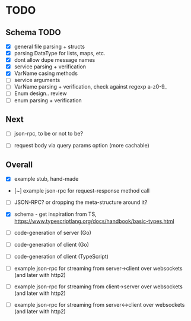 TODO
====

## Schema TODO

- [x] general file parsing + structs
- [x] parsing DataType for lists, maps, etc.
- [x] dont allow dupe message names
- [x] service parsing + verification
- [x] VarName casing methods
- [ ] service arguments
- [ ] VarName parsing + verification, check against regexp a-z0-9_
- [ ] Enum design.. review
- [ ] enum parsing + verification

## Next

- [ ] json-rpc, to be or not to be?
- [ ] request body via query params option (more cachable)


## Overall

- [x] example stub, hand-made
- [~] example json-rpc for request-response method call
- [ ] JSON-RPC? or dropping the meta-structure around it?

- [x] schema - get inspiration from TS, https://www.typescriptlang.org/docs/handbook/basic-types.html

- [ ] code-generation of server (Go)
- [ ] code-generation of client (Go)
- [ ] code-generation of client (TypeScript)

- [ ] example json-rpc for streaming from server->client over websockets (and later with http2)
- [ ] example json-rpc for streaming from client->server over websockets (and later with http2)
- [ ] example json-rpc for streaming from server<->client over websockets (and later with http2)
 
